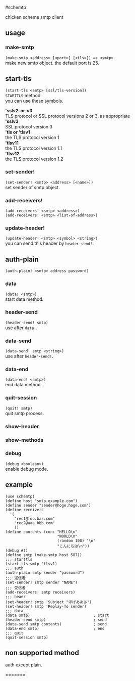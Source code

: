 #schemtp

chicken scheme smtp client

## usage

### make-smtp

`(make-smtp <address> [<port>] [<tls>]) => <smtp>`   
make new smtp object. the default port is 25.  

## start-tls
`(start-tls <smtp> [ssl/tls-version])`  
`STARTTLS` method.  
you can use these symbols.

**'sslv2-or-v3**  
TLS protocol or SSL protocol versions 2 or 3, as appropriate  
**'sslv3**  
SSL protocol version 3  
**'tls or 'tlsv1**  
the TLS protocol version 1  
**'tlsv11**  
the TLS protocol version 1.1  
**'tlsv12**  
the TLS protocol version 1.2  

### set-sender!
`(set-sender! <smtp> <address> [<name>])`  
set sender of smtp object.

### add-receivers!
`(add-receivers! <smtp> <address>)`  
`(add-receivers! <smtp> <list-of-address>)`  

### update-header!
`(update-header! <smtp> <symbol> <string>)`  
you can send this header by `header-send!`.

## auth-plain
`(auth-plain! <smtp> address password)`  

### data
`(data! <smtp>)`  
start data method. 

### header-send
`(header-send! smtp)`  
use after `data!`.

### data-send
`(data-send! smtp <string>)`  
use after `header-send!`.

### data-end
`(data-end! <smtp>)`  
end data method.

### quit-session
`(quit! smtp)`  
quit smtp process.

### show-header

### show-methods

### debug
`(debug <boolean>)`  
enable debug mode.

## example

~~~~~{.scheme}
(use schemtp)
(define host "smtp.example.com")
(define sender "sender@hoge.hoge.com")
(define receivers
  '(
    "rec1@foo.bar.com"
    "rec2@aaa.bbb.com"
    ))
(define contents (conc "HELLO\n"
                       "WORLD\n"
                       (random 100) "\n"
                       "こんにちは\n"))
(debug #t)
(define smtp (make-smtp host 587))
;;; starttls
(start-tls smtp 'tlsv1)
;;; auth
(auth-plain smtp sender "password")
;;; 送信者
(set-sender! smtp sender "NAME")
;;; 受信者
(add-receivers! smtp receivers)
;;; heaer
(set-header! smtp 'Subject "ほげあああ")
(set-header! smtp 'Replay-To sender)
;;; data
(data smtp)                            ; start
(header-send smtp)                     ; send
(data-send smtp contents)              ; send
(data-end smtp)                        ; end
;;; quit
(quit-session smtp)

~~~~~

## non supported method
auth except plain.

=======
